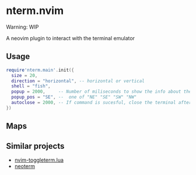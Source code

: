 # nterm.nvim

Warning: WIP

A neovim plugin to interact with the terminal emulator

## Usage

```lua
require'nterm.main'.init({
  size = 20,
  direction = "horizontal", -- horizontal or vertical
  shell = "fish",
  popup = 2000,     -- Number of miliseconds to show the info about the commmand. 0 to dissable
  popup_pos = "SE", --  one of "NE" "SE" "SW" "NW"
  autoclose = 2000, -- If command is sucesful, close the terminal after that number of miliseconds
})
```

## Maps

## Similar projects

- [nvim-toggleterm.lua](https://github.com/akinsho/nvim-toggleterm.lua)
- [neoterm](https://github.com/kassio/neoterm)
